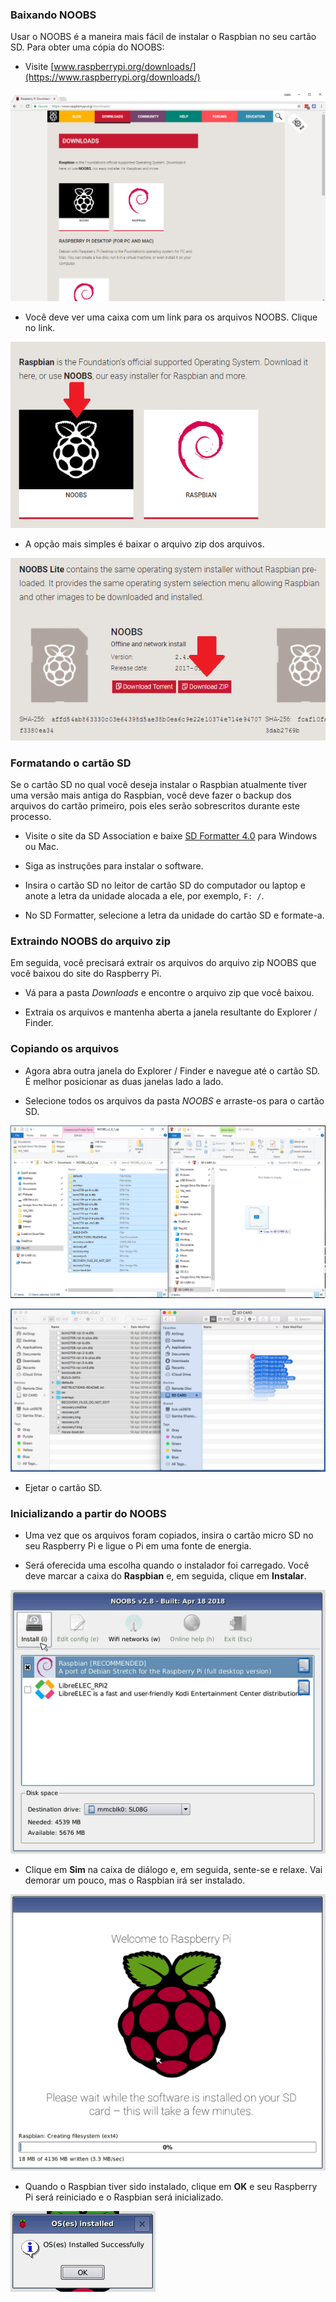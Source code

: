 ### Baixando NOOBS

Usar o NOOBS é a maneira mais fácil de instalar o Raspbian no seu cartão SD. Para obter uma cópia do NOOBS:

+ Visite [www.raspberrypi.org/downloads/](https://www.raspberrypi.org/downloads/)

![Página de downloads](images/downloads-page.png)

+ Você deve ver uma caixa com um link para os arquivos NOOBS. Clique no link.

![Clique no NOOBS](images/click-noobs.png)

+ A opção mais simples é baixar o arquivo zip dos arquivos.

![Baixar zip](images/download-zip.png)

### Formatando o cartão SD

Se o cartão SD no qual você deseja instalar o Raspbian atualmente tiver uma versão mais antiga do Raspbian, você deve fazer o backup dos arquivos do cartão primeiro, pois eles serão sobrescritos durante este processo.

+ Visite o site da SD Association e baixe [SD Formatter 4.0](https://www.sdcard.org/downloads/formatter_4/index.html) para Windows ou Mac.

+ Siga as instruções para instalar o software.

+ Insira o cartão SD no leitor de cartão SD do computador ou laptop e anote a letra da unidade alocada a ele, por exemplo, `F: /`.

+ No SD Formatter, selecione a letra da unidade do cartão SD e formate-a.

### Extraindo NOOBS do arquivo zip

Em seguida, você precisará extrair os arquivos do arquivo zip NOOBS que você baixou do site do Raspberry Pi.

+ Vá para a pasta *Downloads* e encontre o arquivo zip que você baixou.

+ Extraia os arquivos e mantenha aberta a janela resultante do Explorer / Finder.

### Copiando os arquivos

+ Agora abra outra janela do Explorer / Finder e navegue até o cartão SD. É melhor posicionar as duas janelas lado a lado.

+ Selecione todos os arquivos da pasta *NOOBS* e arraste-os para o cartão SD.

![cópia do windows](images/copy3.png)

![cópia MacOs](images/macos_copy.png)

+ Ejetar o cartão SD.

### Inicializando a partir do NOOBS

+ Uma vez que os arquivos foram copiados, insira o cartão micro SD no seu Raspberry Pi e ligue o Pi em uma fonte de energia.

+ Será oferecida uma escolha quando o instalador foi carregado. Você deve marcar a caixa do **Raspbian** e, em seguida, clique em **Instalar**.

![instalar](images/install.png)

+ Clique em **Sim** na caixa de diálogo e, em seguida, sente-se e relaxe. Vai demorar um pouco, mas o Raspbian irá ser instalado.

![instalando](images/installing.png)

+ Quando o Raspbian tiver sido instalado, clique em **OK** e seu Raspberry Pi será reiniciado e o Raspbian será inicializado.

![instalado](images/installed.png)